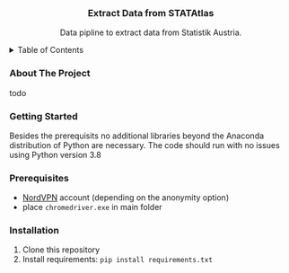
<!-- PROJECT LOGO -->
<br />
<div align="center">
  <h3 align="center">Extract Data from STATAtlas</h3>
  <p align="center">
    Data pipline to extract data from Statistik Austria.
    <br />
  </p>
</div>

<!-- TABLE OF CONTENTS -->
<details>
  <summary>Table of Contents</summary>
  <ol>
    <li>
      <a href="#about-the-project">About The Project</a>
    </li>
    <li>
      <a href="#getting-started">Getting Started</a>
      <ul>
        <li><a href="#prerequisites">Prerequisites</a></li>
        <li><a href="#installation">Installation</a></li>
      </ul>
    </li>
  </ol>
</details>

### About The Project
todo
### Getting Started
Besides the prerequisits no additional libraries beyond the Anaconda distribution of Python are necessary. The code should 
run with no issues using Python version 3.8

### Prerequisites
- [NordVPN]() account (depending on the anonymity option)
- place `chromedriver.exe` in main folder


### Installation
1. Clone this repository
2. Install requirements: `pip install requirements.txt`


